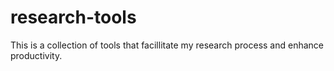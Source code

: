 research-tools
==============
This is a collection of tools that facillitate my research process and enhance productivity.
